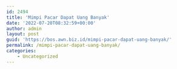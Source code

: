 ```yaml
---
id: 2494
title: 'Mimpi Pacar Dapat Uang Banyak'
date: '2022-07-20T08:32:59+00:00'
author: admin
layout: post
guid: 'https://bos.awn.biz.id/mimpi-pacar-dapat-uang-banyak/'
permalink: /mimpi-pacar-dapat-uang-banyak/
categories:
    - Uncategorized
---
```


